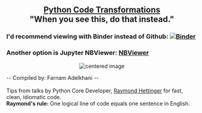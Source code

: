 <h2 align="center"><b><u>Python Code Transformations</u><br>"When you see this, do that instead."</u></b></h2> 

### I'd recommend viewing with Binder instead of Github: [![Binder](https://mybinder.org/badge_logo.svg)](https://mybinder.org/v2/gh/FarnamAdelkhani/Python_referenceGuide/blob/may2019/pythonTransformations.ipynb/master)

### Another option is Jupyter NBViewer: <a href="https://nbviewer.jupyter.org/github/FarnamAdelkhani/Python_referenceGuide/blob/may2019/pythonTransformations.ipynb" target="_blank">NBViewer</a>


<p align="center">
    <img src="https://i.imgur.com/jx5zc80.png" alt="centered image" />
</p>

-- Compiled by: Farnam Adelkhani -- <br>  
Tips from talks by Python Core Developer, <u>Raymond Hettinger</u> for fast, clean, idiomatic code.</b><br>
<b>Raymond's rule:</b> One logical line of code equals one sentence in English.
</center>

